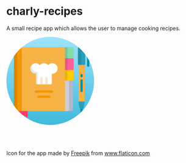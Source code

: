 # charly-recipes

A small recipe app which allows the user to manage cooking recipes.

<p >
  <img style="border-radius: 50%" src="Icon.png" width="230"  title="icon">&nbsp;&nbsp;&nbsp;&nbsp;&nbsp;
</p>
<br></br>


Icon for the app made by <a href="http://www.freepik.com/" title="Freepik">Freepik</a> from <a href="https://www.flaticon.com/" title="Flaticon"> www.flaticon.com</a>
